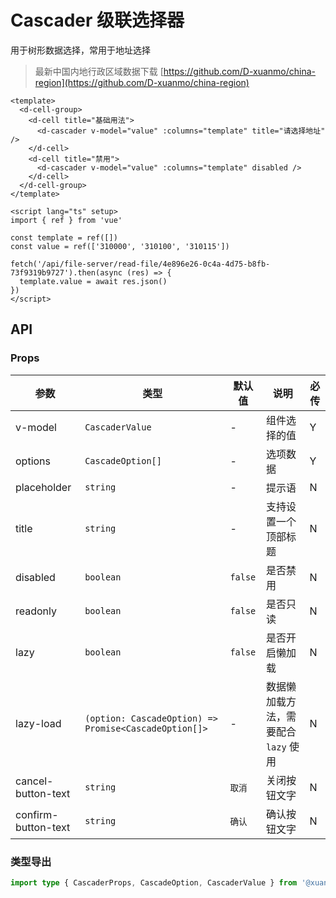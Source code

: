# Cascader 级联选择器

用于树形数据选择，常用于地址选择

> 最新中国内地行政区域数据下载 [https://github.com/D-xuanmo/china-region](https://github.com/D-xuanmo/china-region)

```vue client=Mobile playground=MCascader
<template>
  <d-cell-group>
    <d-cell title="基础用法">
      <d-cascader v-model="value" :columns="template" title="请选择地址" />
    </d-cell>
    <d-cell title="禁用">
      <d-cascader v-model="value" :columns="template" disabled />
    </d-cell>
  </d-cell-group>
</template>

<script lang="ts" setup>
import { ref } from 'vue'

const template = ref([])
const value = ref(['310000', '310100', '310115'])

fetch('/api/file-server/read-file/4e896e26-0c4a-4d75-b8fb-73f9319b9727').then(async (res) => {
  template.value = await res.json()
})
</script>
```

## API

### Props

|参数|类型|默认值|说明|必传|
|----|---|-----|---|----|
|v-model|`CascaderValue`|-|组件选择的值|Y|
|options|`CascadeOption[]`|-|选项数据|Y|
|placeholder|`string`|-|提示语|N|
|title|`string`|-|支持设置一个顶部标题|N|
|disabled|`boolean`|`false`|是否禁用|N|
|readonly|`boolean`|`false`|是否只读|N|
|lazy|`boolean`|`false`|是否开启懒加载|N|
|lazy-load|`(option: CascadeOption) => Promise<CascadeOption[]>`|-|数据懒加载方法，需要配合 `lazy` 使用|N|
|cancel-button-text|`string`|`取消`|关闭按钮文字|N|
|confirm-button-text|`string`|`确认`|确认按钮文字|N|

### 类型导出

```typescript
import type { CascaderProps, CascadeOption, CascaderValue } from '@xuanmo/dl-ui'
```
